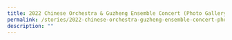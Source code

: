 ```yaml
---
title: 2022 Chinese Orchestra & Guzheng Ensemble Concert (Photo Gallery)
permalink: /stories/2022-chinese-orchestra-guzheng-ensemble-concert-photo-gallery/
description: ""
---
```

